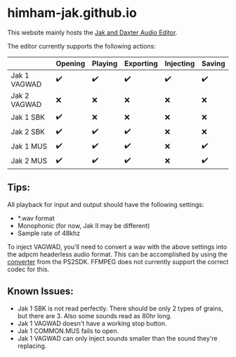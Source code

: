 # himham-jak.github.io

This website mainly hosts the <a href="https://himham-jak.github.io/gamefile_reader.html">Jak and Daxter Audio Editor</a>.

The editor currently supports the following actions: 

|               | Opening       | Playing       | Exporting    | Injecting      | Saving       |
| ------------- | ------------- |  ------------- | ------------- | ------------- | ------------- |
| Jak 1 VAGWAD  |           ✔️  |           ✔️  |           ✔️  |           ✔️  |           ✔️  |
| Jak 2 VAGWAD  |           ❌  |           ❌  |           ❌  |           ❌  |           ❌  |
| Jak 1 SBK     |           ✔️  |           ❌  |           ❌  |           ❌  |           ❌  |
| Jak 2 SBK     |           ✔️  |           ✔️  |           ✔️  |           ❌  |           ❌  |
| Jak 1 MUS     |           ✔️  |           ✔️  |           ✔️  |           ❌  |           ✔️  |
| Jak 2 MUS     |           ✔️  |           ✔️  |           ✔️  |           ❌  |           ✔️  |

## Tips:

All playback for input and output should have the following settings:
- *.wav format
- Monophonic (for now, Jak II may be different)
- Sample rate of 48khz

To inject VAGWAD, you'll need to convert a wav with the above settings into the adpcm headerless audio format. This can be accomplished by using 
the <a href="https://github.com/himham-jak/adpcm/">converter</a> from the PS2SDK. FFMPEG does not currently support the correct codec for this.

## Known Issues:
- Jak 1 SBK is not read perfectly. There should be only 2 types of grains, but there are 3. Also some sounds read as 80hr long.
- Jak 1 VAGWAD doesn't have a working stop button.
- Jak 1 COMMON.MUS fails to open.
- Jak 1 VAGWAD can only inject sounds smaller than the sound they're replacing.
